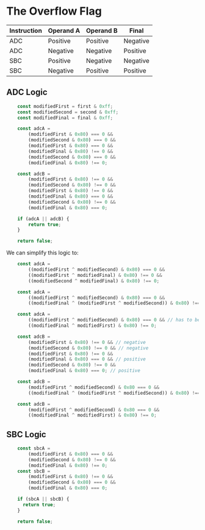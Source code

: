 # The Overflow Flag

|Instruction|Operand A|Operand B|Final|
|-----------|---------|---------|-----|
|ADC|Positive|Positive|Negative|
|ADC|Negative|Negative|Positive|
|SBC|Positive|Negative|Negative|
|SBC|Negative|Positive|Positive|

## ADC Logic

```js
    const modifiedFirst = first & 0xff;
    const modifiedSecond = second & 0xff;
    const modifiedFinal = final & 0xff;

    const adcA =
        (modifiedFirst & 0x80) === 0 &&
        (modifiedSecond & 0x80) === 0 &&
        (modifiedFirst & 0x80) === 0 &&
        (modifiedFinal & 0x80) !== 0 &&
        (modifiedSecond & 0x80) === 0 &&
        (modifiedFinal & 0x80) !== 0;

    const adcB =
        (modifiedFirst & 0x80) !== 0 &&
        (modifiedSecond & 0x80) !== 0 &&
        (modifiedFirst & 0x80) !== 0 &&
        (modifiedFinal & 0x80) === 0 &&
        (modifiedSecond & 0x80) !== 0 &&
        (modifiedFinal & 0x80) === 0;

    if (adcA || adcB) {
        return true;
    }

    return false;
```

We can simplify this logic to:

```js
    const adcA = 
        ((modifiedFirst ^ modifiedSecond) & 0x80) === 0 &&
        ((modifiedFirst ^ modifiedFinal) & 0x80) !== 0 && 
        ((modifiedSecond ^ modifiedFinal) & 0x80) !== 0;
```

```js
    const adcA = 
        ((modifiedFirst ^ modifiedSecond) & 0x80) === 0 &&
        ((modifiedFinal ^ (modifiedFirst ^ modifiedSecond)) & 0x80) !== 0;
```

```js
    const adcA = 
        ((modifiedFirst ^ modifiedSecond) & 0x80) === 0 && // has to be the same sign!
        ((modifiedFinal ^ modifiedFirst) & 0x80) !== 0;
```

```js
    const adcB =
        (modifiedFirst & 0x80) !== 0 && // negative
        (modifiedSecond & 0x80) !== 0 && // negative
        (modifiedFirst & 0x80) !== 0 &&
        (modifiedFinal & 0x80) === 0 && // positive
        (modifiedSecond & 0x80) !== 0 &&
        (modifiedFinal & 0x80) === 0; // positive
```

```js
    const adcB =
        (modifiedFirst ^ modifiedSecond) & 0x80 === 0 &&
        ((modifiedFinal ^ (modifiedFirst ^ modifiedSecond)) & 0x80) !== 0; 
```

```js
    const adcB = 
        (modifiedFirst ^ modifiedSecond) & 0x80 === 0 &&
        ((modifiedFinal ^ modifiedFirst) & 0x80) !== 0;
```

## SBC Logic

```js
    const sbcA =
        (modifiedFirst & 0x80) === 0 &&
        (modifiedSecond & 0x80) !== 0 &&
        (modifiedFinal & 0x80) !== 0;
    const sbcB =
        (modifiedFirst & 0x80) !== 0 &&
        (modifiedSecond & 0x80) === 0 &&
        (modifiedFinal & 0x80) === 0;

    if (sbcA || sbcB) {
      return true;
    }

    return false;
```